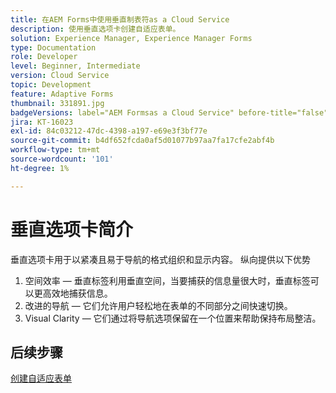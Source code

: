 ```yaml
---
title: 在AEM Forms中使用垂直制表符as a Cloud Service
description: 使用垂直选项卡创建自适应表单。
solution: Experience Manager, Experience Manager Forms
type: Documentation
role: Developer
level: Beginner, Intermediate
version: Cloud Service
topic: Development
feature: Adaptive Forms
thumbnail: 331891.jpg
badgeVersions: label="AEM Formsas a Cloud Service" before-title="false"
jira: KT-16023
exl-id: 84c03212-47dc-4398-a197-e69e3f3bf77e
source-git-commit: b4df652fcda0af5d01077b97aa7fa17cfe2abf4b
workflow-type: tm+mt
source-wordcount: '101'
ht-degree: 1%

---
```


# 垂直选项卡简介

垂直选项卡用于以紧凑且易于导航的格式组织和显示内容。 纵向提供以下优势
1. 空间效率 — 垂直标签利用垂直空间，当要捕获的信息量很大时，垂直标签可以更高效地捕获信息。
1. 改进的导航 — 它们允许用户轻松地在表单的不同部分之间快速切换。
1. Visual Clarity — 它们通过将导航选项保留在一个位置来帮助保持布局整洁。

## 后续步骤

[创建自适应表单](./create-af.md)
